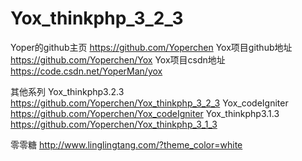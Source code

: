 # Yox_thinkphp_3_2_3

Yoper的github主页 https://github.com/Yoperchen
Yox项目github地址 https://github.com/Yoperchen/Yox
Yox项目csdn地址 https://code.csdn.net/YoperMan/yox

其他系列
Yox_thinkphp3.2.3 https://github.com/Yoperchen/Yox_thinkphp_3_2_3
Yox_codeIgniter https://github.com/Yoperchen/Yox_codeIgniter
Yox_thinkphp3.1.3 https://github.com/Yoperchen/Yox_thinkphp_3_1_3







零零糖 http://www.linglingtang.com/?theme_color=white
